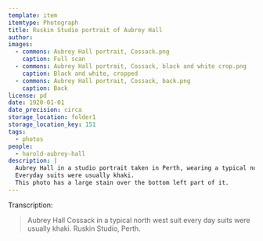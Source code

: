```yaml
---
template: item
itemtype: Photograph
title: Ruskin Studio portrait of Aubrey Hall
author: 
images:
  - commons: Aubrey Hall portrait, Cossack.png
    caption: Full scan
  - commons: Aubrey Hall portrait, Cossack, black and white crop.png
    caption: Black and white, cropped
  - commons: Aubrey Hall portrait, Cossack, back.png
    caption: Back
license: pd
date: 1920-01-01
date_precision: circa
storage_location: folder1
storage_location_key: 151
tags:
  - photos
people:
  - harold-aubrey-hall
description: |
  Aubrey Hall in a studio portrait taken in Perth, wearing a typical north-west suit.
  Everyday suits were usually khaki.
  This photo has a large stain over the bottom left part of it.
---
```


Transcription:

> Aubrey Hall Cossack in a typical north west suit every day suits were usually khaki.
> Ruskin Studio, Perth.
